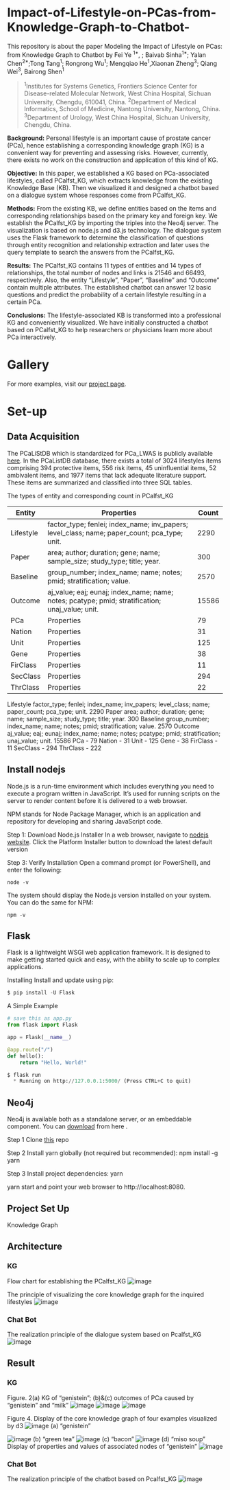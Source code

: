 # Impact-of-Lifestyle-on-PCas-from-Knowledge-Graph-to-Chatbot-

This repository is about the paper Modeling the Impact of Lifestyle on PCas: from Knowledge Graph to Chatbot by Fei Ye <sup>1*</sup>, ; Baivab Sinha<sup>1*</sup>; Yalan Chen<sup>2*</sup>;Tong Tang<sup>1</sup>; Rongrong Wu<sup>1</sup>; Mengqiao He<sup>1</sup>,Xiaonan Zheng<sup>3</sup>; Qiang Wei<sup>3</sup>, Bairong Shen<sup>1</sup>

><sup>1</sup>Institutes for Systems Genetics, Frontiers Science Center for Disease-related Molecular Network, West China Hospital, Sichuan University, Chengdu, 610041, China.
><sup>2</sup>Department of Medical Informatics, School of Medicine, Nantong University, Nantong, China.
><sup>3</sup>Department of Urology, West China Hospital, Sichuan University, Chengdu, China.


**Background:** Personal lifestyle is an important cause of prostate cancer (PCa), hence establishing a corresponding knowledge graph (KG) is a convenient way for preventing and assessing risks. However, currently, there exists no work on the construction and application of this kind of KG.

**Objective:** In this paper, we established a KG based on PCa-associated lifestyles, called PCalfst_KG, which extracts knowledge from the existing Knowledge Base (KB). Then we visualized it and designed a chatbot based on a dialogue system whose responses come from PCalfst_KG.

**Methods:** From the existing KB, we define entities based on the items and corresponding relationships based on the primary key and foreign key. We establish the PCalfst_KG by importing the triples into the Neo4j server. The visualization is based on node.js and d3.js technology. The dialogue system uses the Flask framework to determine the classification of questions through entity recognition and relationship extraction and later uses the query template to search the answers from the PCalfst_KG.

**Results:** The PCalfst_KG contains 11 types of entities and 14 types of relationships, the total number of nodes and links is 21546 and 66493, respectively. Also, the entity “Lifestyle”, “Paper”, “Baseline” and “Outcome” contain multiple attributes. The established chatbot can answer 12 basic questions and predict the probability of a certain lifestyle resulting in a certain PCa.

**Conclusions:** The lifestyle-associated KB is transformed into a professional KG and conveniently visualized. We have initially constructed a chatbot based on PCalfst_KG to help researchers or physicians learn more about PCa interactively.

# Gallery

For more examples, visit our  [project page](http://rpg.ifi.uzh.ch/timelens).

# Set-up

## Data Acquisition

The PCaLiStDB which is standardized for PCa_LWAS is publicly available [here](http://www.sysbio.org.cn/pcalistdb/). In the PCaListDB database, there exists a total of 3024 lifestyles items comprising 394 protective items, 556 risk items, 45 uninfluential items, 52 ambivalent items, and 1977 items that lack adequate literature support. These items are summarized and classified into three SQL tables.


The types of entity and corresponding count in PCalfst_KG

|       Entity   |Properties                     |Count                        |
|----------------|-------------------------------|-----------------------------|
|       Lifestyle   |factor_type; fenlei; index_name; inv_papers; level_class; name; paper_count; pca_type; unit.                     |2290                        |
|       Paper   |area; author; duration; gene; name; sample_size; study_type; title; year.                     |300                        |
|       Baseline   |group_number; index_name; name; notes; pmid; stratification; value.                     |2570                        |
|       Outcome   |aj_value; eaj; eunaj; index_name; name; notes; pcatype; pmid; stratification; unaj_value; unit.                     |15586                        |
|       PCa   |Properties                     |79                        |
|       Nation   |Properties                     |31                        |
|       Unit   |Properties                     |125                        |
|       Gene   |Properties                     |38                        |
|       FirClass   |Properties                     |11                        |
|       SecClass   |Properties                     |294                        |
|       ThrClass   |Properties                     |22                        |





		
Lifestyle	factor_type; fenlei; index_name; inv_papers; level_class; name; paper_count; pca_type; unit.	2290
Paper	area; author; duration; gene; name; sample_size; study_type; title; year.	300
Baseline	group_number; index_name; name; notes; pmid; stratification; value.	2570
Outcome	aj_value; eaj; eunaj; index_name; name; notes; pcatype; pmid; stratification; unaj_value; unit.	15586
PCa	-	79
Nation	-	31
Unit	-	125
Gene	-	38
FirClass	-	11
SecClass	-	294
ThrClass	-	222




## Install nodejs
Node.js is a run-time environment which includes everything you need to execute a program written in JavaScript. It’s used for running scripts on the server to render content before it is delivered to a web browser.

NPM stands for Node Package Manager, which is an application and repository for developing and sharing JavaScript code.

Step 1: Download Node.js Installer
In a web browser, navigate to [nodejs website](https://nodejs.org/en/download/). Click the Platform Installer button to download the latest default version

Step 3: Verify Installation
Open a command prompt (or PowerShell), and enter the following:
```
node -v
```
The system should display the Node.js version installed on your system. You can do the same for NPM:
```
npm -v
```
## Flask
Flask is a lightweight WSGI web application framework. It is designed to make getting started quick and easy, with the ability to scale up to complex applications. 

Installing
Install and update using pip:
```python
$ pip install -U Flask
```
A Simple Example
```python
# save this as app.py
from flask import Flask

app = Flask(__name__)

@app.route("/")
def hello():
    return "Hello, World!"
```
```python
$ flask run
  * Running on http://127.0.0.1:5000/ (Press CTRL+C to quit)
```
## Neo4j
Neo4j is available both as a standalone server, or an embeddable component. You can [download](https://neo4j.com/download/) from here .


Step 1 Clone [this](https://github.com/neo4j/neo4j-browser) repo

Step 2 Install yarn globally (not required but recommended): npm install -g yarn

Step 3 Install project dependencies: yarn


yarn start and point your web browser to http://localhost:8080.

## Project Set Up

Knowledge Graph

## Architecture

### KG

Flow chart for establishing the PCalfst_KG
![image](https://user-images.githubusercontent.com/10841083/128831502-adc810c0-980f-44ff-9e32-8893a3be5b4e.png)

The principle of visualizing the core knowledge graph for the inquired lifestyles
![image](https://user-images.githubusercontent.com/10841083/128831706-8c9e7d19-3034-405c-98d6-49c9d793351f.png)

### Chat Bot

The realization principle of the dialogue system based on Pcalfst_KG
![image](https://user-images.githubusercontent.com/10841083/128831785-b15faee7-c309-43dd-a6ef-bc00c714a794.png)

## Result

### KG

Figure. 2(a) KG of “genistein”; (b)&(c) outcomes of  PCa caused by “genistein” and “milk” 
![image](https://user-images.githubusercontent.com/10841083/128837731-5b6a31ce-c88d-41ac-8cfd-89052b2a4b1f.png)
![image](https://user-images.githubusercontent.com/10841083/128837758-8069726f-813d-40dc-a3ff-e527d93126ac.png)
![image](https://user-images.githubusercontent.com/10841083/128837787-b35589b4-65d2-4972-bf6a-479d532daa03.png)


Figure 4. Display of the core knowledge graph of four examples visualized by d3
![image](https://user-images.githubusercontent.com/10841083/128837911-ba9dd54a-cb05-4d02-a571-328136e856bc.png)
(a) “genistein”

![image](https://user-images.githubusercontent.com/10841083/128837944-817f2800-11f7-4874-87c9-5ea54a5d4bf6.png)
(b) “green tea”
![image](https://user-images.githubusercontent.com/10841083/128837980-d75ad465-1e51-409b-b29f-31a89b17eb3b.png)
(c) “bacon”
![image](https://user-images.githubusercontent.com/10841083/128838016-97cbd004-aac0-4202-947a-942ef75a7cec.png)
(d) “miso soup”
Display of properties and values of associated nodes of “genistein”
![image](https://user-images.githubusercontent.com/10841083/128838086-273ac1d5-d4b4-4260-88ee-6dd119c2e073.png)


### Chat Bot
The realization principle of the chatbot based on Pcalfst_KG
![image](https://user-images.githubusercontent.com/10841083/128838217-141ec9ce-bee9-4751-a85e-b341a17a40fe.png)



